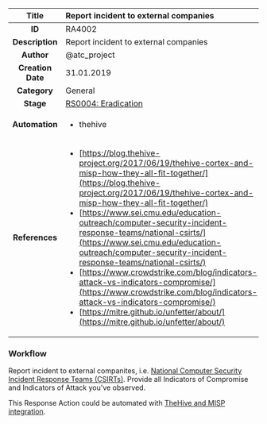 | Title                       | Report incident to external companies         |
|:---------------------------:|:--------------------|
| **ID**                      | RA4002            |
| **Description**             | Report incident to external companies   |
| **Author**                  | @atc_project        |
| **Creation Date**           | 31.01.2019 |
| **Category**                | General      |
| **Stage**                   |[RS0004: Eradication](../Response_Stages/RS0004.md)| 
| **Automation** |<ul><li>thehive</li></ul>|
| **References** |<ul><li>[https://blog.thehive-project.org/2017/06/19/thehive-cortex-and-misp-how-they-all-fit-together/](https://blog.thehive-project.org/2017/06/19/thehive-cortex-and-misp-how-they-all-fit-together/)</li><li>[https://www.sei.cmu.edu/education-outreach/computer-security-incident-response-teams/national-csirts/](https://www.sei.cmu.edu/education-outreach/computer-security-incident-response-teams/national-csirts/)</li><li>[https://www.crowdstrike.com/blog/indicators-attack-vs-indicators-compromise/](https://www.crowdstrike.com/blog/indicators-attack-vs-indicators-compromise/)</li><li>[https://mitre.github.io/unfetter/about/](https://mitre.github.io/unfetter/about/)</li></ul>|

### Workflow

Report incident to external companites, i.e. [National Computer Security Incident Response Teams (CSIRTs)](https://www.sei.cmu.edu/education-outreach/computer-security-incident-response-teams/national-csirts/).
Provide all Indicators of Compromise and Indicators of Attack you've observed.  

This Response Action could be automated with [TheHive and MISP integration](https://blog.thehive-project.org/2017/06/19/thehive-cortex-and-misp-how-they-all-fit-together/).  
